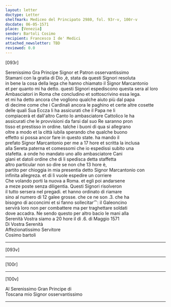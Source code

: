 ```yaml
---
layout: letter
doctype: Letter
shelfmark: Mediceo del Principato 2980, fol. 93r-v, 100r-v
docdate: 06-05-1571
place: [Venezia]
sender: Bartoli Cosimo
recipient: Francesco I de' Medici
attached_newsletter: TBD
reviewed: 0.0
---
```


[093r]  
  
  
Serenissimo Gra Principe Signor et Patron osservantissimo  
Stamani con la gratia di Dio ,è, stata da questi Signori resoluta  
in bene la cosa della lega che hanno chiamato il Signor Marcantonio  
et per quanto mi ha detto. questi Signori espediscono questa sera al loro  
Ambasciatori in Roma che concludino et sottoscrivino essa lega.  
et mi ha detto ancora che vogliono qualche aiuto più dal papa  
di decime come che i Cardinali ancora le paghino et certe altre cosette  
delle quali Sua Eccza li ha assicurati che il Papa ne li  
compiacerà et dall'altro Canto lo ambasciatore Cattolico le ha  
assicurati che le provvisioni da farsi dal suo Re saranno pron  
tisso et prestisso in ordine. talche i buoni di qua si allegrano  
oltre a modo et la città iubila sperando che qualche buono  
effetto si possa ancor fare in questo state. ha mando il  
prefato Signor Marcantonio per me a 17 hore et scritta la inclusa  
alla Sereta paterna et comessomi che io espedissi subito una  
stafetta. a onde ho mandato uno allo ambasciatore Cani  
giani et datoli ordine che di li spedisca detta staffetta  
altro particular non so dire se non che 13 hore è,  
partito per chioggia in mia presentia detto Signor Marcantonio con  
infinita allegreza. et di lì vuole espedire un corriere  
Che volando porti la nuova a Roma. et egli poi andarsene  
a meze poste senza diligentia. Questi Signori risolveron  
il tutto sersera nel pregadi. et hanno ordinato di riamare  
sino al numero di 12 galee grosse. che ce ne son .3. che ha  
bisogno di acconcimi et si fanno sollecitar⁀: il Galeoncino  
servirà loro non per combattere ma per traghettare soldati  
dove accadra. Ne sendo questo per altro bacio le mani alla  
Serenità Vostra siamo a 20 hore il dì .6. di Maggio 1571  
Di Vostra Serenità  
Affezionatissimo Servitore  
Cosimo bartoli  
  
---  

[093v]  
  
  
  
---  

[100r]  
  
  
  
---  

[100v]  
  
  
Al Serenissimo Gran Principe di  
Toscana mio Signor osservantissimo  
  
---  

